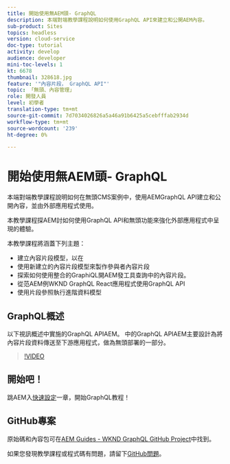 ```yaml
---
title: 開始使用無AEM頭- GraphQL
description: 本端對端教學課程說明如何使用GraphQL API來建立和公開AEM內容。
sub-product: Sites
topics: headless
version: cloud-service
doc-type: tutorial
activity: develop
audience: developer
mini-toc-levels: 1
kt: 6678
thumbnail: 328618.jpg
feature: '"內容片段， GraphQL API"'
topic: 「無頭、內容管理」
role: 開發人員
level: 初學者
translation-type: tm+mt
source-git-commit: 7d7034026826a5a46a91b6425a5cebfffab2934d
workflow-type: tm+mt
source-wordcount: '239'
ht-degree: 0%

---
```



# 開始使用無AEM頭- GraphQL

本端對端教學課程說明如何在無頭CMS案例中，使用AEMGraphQL API建立和公開內容，並由外部應用程式使用。

本教學課程探AEM討如何使用GraphQL API和無頭功能來強化外部應用程式中呈現的體驗。

本教學課程將涵蓋下列主題：

* 建立內容片段模型，以在
* 使用新建立的內容片段模型來製作參與者內容片段
* 探索如何使用整合的GraphiQL開AEM發工具查詢中的內容片段。
* 從范AEM例WKND GraphQL React應用程式使用GraphQL API
* 使用片段參照執行進階資料模型

## GraphQL概述

以下視訊概述中實施的GraphQL APIAEM。 中的GraphQL APIAEM主要設計為將內容片段資料傳送至下游應用程式，做為無頭部署的一部分。

>[!VIDEO](https://video.tv.adobe.com/v/328618/?quality=12&learn=on)

## 開始吧！

跳AEM入[快速設定](./setup.md)一章，開始GraphQL教程！

## GitHub專案

原始碼和內容包可在[AEM Guides - WKND GraphQL GitHub Project](https://github.com/adobe/aem-guides-wknd-graphql)中找到。

如果您發現教學課程或程式碼有問題，請留下[GitHub問題](https://github.com/adobe/aem-guides-wknd-graphql/issues)。
